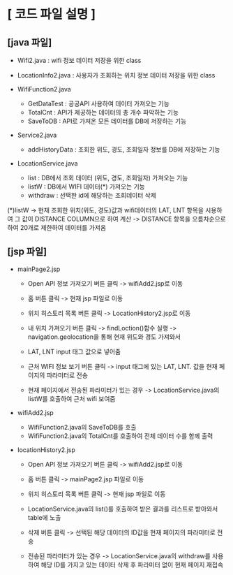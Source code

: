 [ 코드 파일 설명 ] 
==================

[java 파일]
-----------
* Wifi2.java
: wifi 정보 데이터 저장을 위한 class

* LocationInfo2.java
: 사용자가 조회하는 위치 정보 데이터 저장을 위한 class

* WifiFunction2.java
  * GetDataTest 
: 공공API 사용하여 데이터 가져오는 기능
  * TotalCnt 
: API가 제공하는 데이터의 총 개수 파악하는 기능
  * SaveToDB 
: API로 가져온 모든 데이터를 DB에 저장하는 기능

* Service2.java
  * addHistoryData 
: 조회한 위도, 경도, 조회일자 정보를 DB에 저장하는 기능

* LocationService.java
  * list : DB에서 조회 데이터 (위도, 경도, 조회일자) 가져오는 기능
  * listW : DB에서 WIFI 데이터(*) 가져오는 기능
  * withdraw : 선택한 id에 해당하는 조회데이터 삭제


(*)listW
→ 현재 조회한 위치(위도, 경도)값과 wifi데이터의 LAT, LNT 항목을 시용하여 그 값이 DISTANCE COLUMN으로 하여 계산 -> DISTANCE 항목을 오름차순으로 하여 20개로 제한하여 데이터를 가져옴


[jsp 파일]
----------

* mainPage2.jsp

  * Open API 정보 가져오기 버튼 클릭 -> wifiAdd2.jsp로 이동
  * 홈 버튼 클릭 -> 현재 jsp 파일로 이동
  * 위치 히스토리 목록 버튼 클릭 -> LocationHistory2.jsp로 이동

  * 내 위치 가져오기 버튼 클릭 -> findLoction()함수 실행
-> navigation.geolocation을 통해 현재 위도와 경도 가져와서
  * LAT, LNT input 태그 값으로 넣어줌

  * 근처 WIFI 정보 보기 버튼 클릭 -> input 태그에 있는 LAT, LNT. 값을 현재 페이지의 파라미터로 전송

  * 현재 페이지에서 전송된 파라미터가 있는 경우
-> LocationService.java의 listW를 호출하여 근처 wifi 보여줌

* wifiAdd2.jsp
  * WifiFunction2.java의 SaveToDB를 호출
  * WifiFunction2.java의 TotalCnt를 호출하여 전체 데이터 수를 함께 출력

* locationHistory2.jsp
  * Open API 정보 가져오기 버튼 클릭 -> wifiAdd2.jsp로 이동
  * 홈 버튼 클릭 -> mainPage2.jsp 파일로 이동
  * 위치 히스토리 목록 버튼 클릭 -> 현재 jsp 파일로 이동

  * LocationService.java의 list()를 호출하여 받은 결과를 리스트로 받아와서 table에 노출

  * 삭제 버튼 클릭 -> 선택된 해당 데이터의 ID값을 현재 페이지의 파라미터로 전송
  * 전송된 파라미터가 있는 경우 -> LocationService.java의 withdraw를 사용하여 해당 ID를 가지고 있는 데이터 삭제 후 파라미터 없이 현재 페이지 재접속

